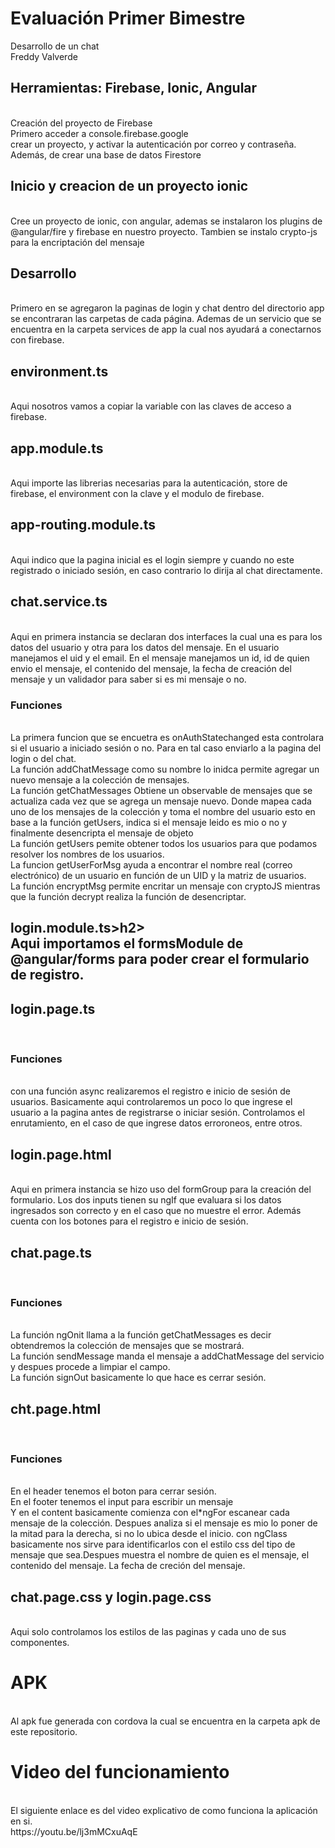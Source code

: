 # Evaluación Primer Bimestre<br/>
Desarrollo de un chat<br/>
Freddy Valverde<br/>
<h2>Herramientas: Firebase, Ionic, Angular</h2><br/>
Creación del proyecto de Firebase<br/>
Primero acceder a console.firebase.google<br/>
crear un proyecto, y activar la autenticación por correo y contraseña. Además, de crear una base de datos Firestore<br/>
<h2>Inicio y creacion de un proyecto ionic</h2><br/>
Cree un proyecto de ionic, con angular, ademas se instalaron los plugins de @angular/fire y firebase en nuestro proyecto. Tambien se instalo crypto-js para la encriptación del mensaje<br/>
<h2>Desarrollo</h2><br/>
Primero en se agregaron la paginas de login y chat dentro del directorio app se encontraran las carpetas de cada página. Ademas de un servicio que se encuentra en la carpeta services de app la cual nos ayudará a conectarnos con firebase.<br/>
 <h2>environment.ts</h2><br/>
 Aqui nosotros vamos a copiar la variable con las claves de acceso a firebase.<br/>
 <h2>app.module.ts</h2><br/>
  Aqui importe las librerias necesarias para la autenticación, store de firebase, el environment con la clave y el modulo de firebase.<br/>
  <h2>app-routing.module.ts</h2><br/>
  Aqui indico que la pagina inicial es el login siempre y cuando no este registrado o iniciado sesión, en caso contrario lo dirija al chat directamente.<br/>
  <h2>chat.service.ts</h2><br/>
    Aqui en primera instancia se declaran dos interfaces la cual una es para los datos del usuario y otra para los datos del mensaje. En el usuario manejamos el uid y el email. En el mensaje manejamos un id, id de quien envio el mensaje, el contenido del mensaje, la fecha de creación del mensaje y un validador para saber si es mi mensaje o no.<br/>
    <h3>Funciones</h3><br/>
    La primera funcion que se encuetra es onAuthStatechanged esta controlara si el usuario a iniciado sesión o no. Para en tal caso enviarlo a la pagina del login o del chat.<br/>
    La función addChatMessage como su nombre lo inidca permite agregar un nuevo mensaje a la colección de mensajes.<br/>
    La función getChatMessages Obtiene un observable de mensajes que se actualiza cada vez que se agrega un mensaje nuevo. Donde mapea cada uno de los mensajes de la colección y toma el nombre del usuario esto en base a la función getUsers, indica si el mensaje leido es mio o no y finalmente desencripta el mensaje de objeto<br/>
    La función getUsers pemite obtener todos los usuarios para que podamos resolver los nombres de los usuarios.<br/>
    La funcion getUserForMsg ayuda a encontrar el nombre real (correo electrónico) de un usuario en función de un UID y la matriz de usuarios.<br/>
    La función encryptMsg permite encritar un mensaje con cryptoJS mientras que la función decrypt realiza la función de desencriptar.<br/>
  <h2>login.module.ts>h2><br/>
    Aqui importamos el formsModule de @angular/forms para poder crear el formulario de registro.<br/>
    <h2>login.page.ts</h2><br/>
    <h3>Funciones</h3><br/>
    con una función async realizaremos el registro e inicio de sesión de usuarios. Basicamente aqui controlaremos un poco lo que ingrese el usuario a la pagina antes de registrarse o iniciar sesión. Controlamos el enrutamiento, en el caso de que ingrese datos erroroneos, entre otros.<br/>
    <h2>login.page.html</h2><br/>
    Aqui en primera instancia se hizo uso del formGroup para la creación del formulario. Los dos inputs tienen su ngIf que evaluara si los datos ingresados son correcto y en el caso que no muestre el error. Además cuenta con los botones para el registro e inicio de sesión.<br/>
    <h2>chat.page.ts</h2><br/>
    <h3>Funciones</h3><br/>
    La función ngOnit llama a la función getChatMessages es decir obtendremos la colección de mensajes que se mostrará.<br/>
    La función sendMessage manda el mensaje a addChatMessage del servicio y despues procede a limpiar el campo.<br/>
    La función signOut basicamente lo que hace es cerrar sesión.<br/>
    <h2>cht.page.html</h2><br/>
    <h3>Funciones</h3><br/>
    En el header tenemos el boton para cerrar sesión.<br/>
    En el footer tenemos el input para escribir un mensaje<br/>
    Y en el content basicamente comienza con el*ngFor escanear cada mensaje de la colección. Despues analiza si el mensaje es mio lo poner de la mitad para la derecha, si no lo ubica desde el inicio. con ngClass basicamente nos sirve para identificarlos con el estilo css del tipo de mensaje que sea.Despues muestra el nombre de quien es el mensaje, el contenido del mensaje. La fecha de creción del mensaje.<br/>
    <h2>chat.page.css y login.page.css</h2><br/>
    Aqui solo controlamos los estilos de las paginas y cada uno de sus componentes.<br/>
    <h1>APK</h1><br/>
    Al apk fue generada con cordova la cual se encuentra en la carpeta apk de este repositorio.
    <h1>Video del funcionamiento</h1><br/>
    El siguiente enlace es del video explicativo de como funciona la aplicación en si.<br/>
    https://youtu.be/lj3mMCxuAqE
    
    
    
 
  
